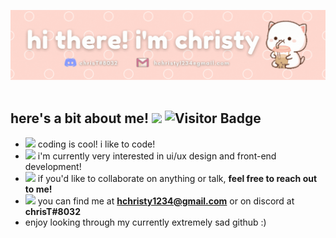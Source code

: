 <img src="amchristy.gif" width = "1000"> ‏‏‎ ‎
## here's a bit about me! <img src="https://media.tenor.com/images/f047df15315c12e886d55b68a468e511/tenor.gif" height = "25"> ![Visitor Badge](https://visitor-badge.laobi.icu/badge?page_id=hchristy1234&color=ffc2f6)
- <img src = "https://media.tenor.com/images/ca38bec5fe570c838b645f16572faac5/tenor.gif" height = "30"> coding is cool! i like to code!
- <img src = "https://cdn.discordapp.com/emojis/759841905839964170.gif?v=1" height = "25"> i'm currently very interested in ui/ux design and front-end development!
- <img src = "https://cdn.discordapp.com/emojis/819197815821434941.png?v=1" height = "25"> if you'd like to collaborate on anything or talk, **feel free to reach out to me!**
- <img src = "https://cdn.discordapp.com/emojis/663378874117128192.gif?v=1" height = "25"> you can find me at **hchristy1234@gmail.com** or on discord at **chrisT#8032**
- enjoy looking through my currently extremely sad github :) 

